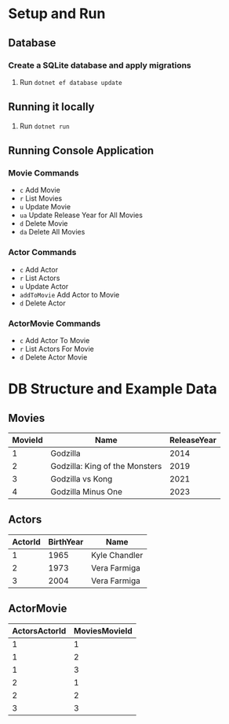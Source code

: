 # Setup and Run
## Database
### Create a SQLite database and apply migrations
1. Run `dotnet ef database update`

## Running it locally
1. Run `dotnet run`

## Running Console Application
### Movie Commands
- `c` Add Movie
- `r` List Movies
- `u` Update Movie
- `ua` Update Release Year for All Movies
- `d` Delete Movie
- `da` Delete All Movies

### Actor Commands
- `c` Add Actor
- `r` List Actors
- `u` Update Actor
- `addToMovie` Add Actor to Movie
- `d` Delete Actor

### ActorMovie Commands
- `c` Add Actor To Movie
- `r` List Actors For Movie
- `d` Delete Actor Movie

# DB Structure and Example Data
## Movies
| MovieId | Name | ReleaseYear |
| ----------- | ----------- | ----------- |
| 1 | Godzilla | 2014 |
| 2 | Godzilla: King of the Monsters | 2019 |
| 3 | Godzilla vs Kong | 2021 |
| 4 | Godzilla Minus One | 2023 |

## Actors
| ActorId | BirthYear | Name |
| ----------- | ----------- | ----------- |
| 1 | 1965 | Kyle Chandler |
| 2 | 1973 | Vera Farmiga |
| 3 | 2004 | Vera Farmiga |

## ActorMovie
| ActorsActorId | MoviesMovieId |
| ----------- | ----------- |
| 1 | 1 |
| 1 | 2 |
| 1 | 3 |
| 2 | 1 |
| 2 | 2 |
| 3 | 3 |

